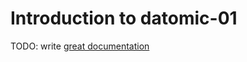 # Introduction to datomic-01

TODO: write [great documentation](http://jacobian.org/writing/what-to-write/)
